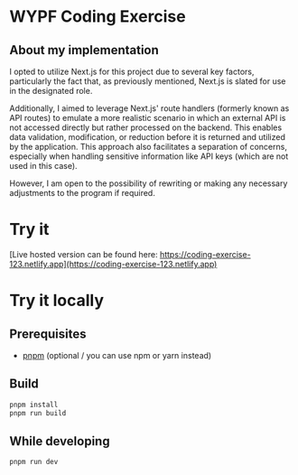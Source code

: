 # WYPF Coding Exercise

## About my implementation

I opted to utilize Next.js for this project due to several key factors, particularly the fact that, as previously mentioned, Next.js is slated for use in the designated role.

Additionally, I aimed to leverage Next.js' route handlers (formerly known as API routes) to emulate a more realistic scenario in which an external API is not accessed directly but rather processed on the backend. This enables data validation, modification, or reduction before it is returned and utilized by the application. This approach also facilitates a separation of concerns, especially when handling sensitive information like API keys (which are not used in this case).

However, I am open to the possibility of rewriting or making any necessary adjustments to the program if required.

# Try it

[Live hosted version can be found here: https://coding-exercise-123.netlify.app](https://coding-exercise-123.netlify.app)

# Try it locally

## Prerequisites

- [pnpm](https://pnpm.io/) (optional / you can use npm or yarn instead)

## Build

```bash
pnpm install
pnpm run build
```

## While developing

```bash
pnpm run dev
```
